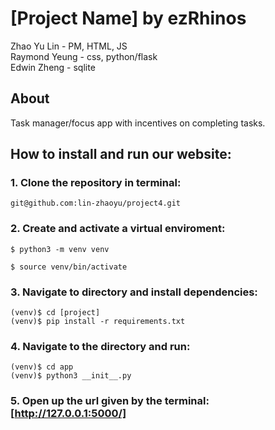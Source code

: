 # [Project Name] by ezRhinos

  Zhao Yu Lin - PM, HTML, JS  
  Raymond Yeung - css, python/flask   
  Edwin Zheng - sqlite    
  
## About  
Task manager/focus app with incentives on completing tasks. 

## How to install and run our website:

### 1. Clone the repository in terminal:
```
git@github.com:lin-zhaoyu/project4.git
```
### 2. Create and activate a virtual enviroment:
```
$ python3 -m venv venv

$ source venv/bin/activate
```

### 3. Navigate to directory and install dependencies:
```
(venv)$ cd [project]
(venv)$ pip install -r requirements.txt  
```

### 4. Navigate to the directory and run:
```
(venv)$ cd app
(venv)$ python3 __init__.py
```

### 5. Open up the url given by the terminal: [http://127.0.0.1:5000/]
  
  
